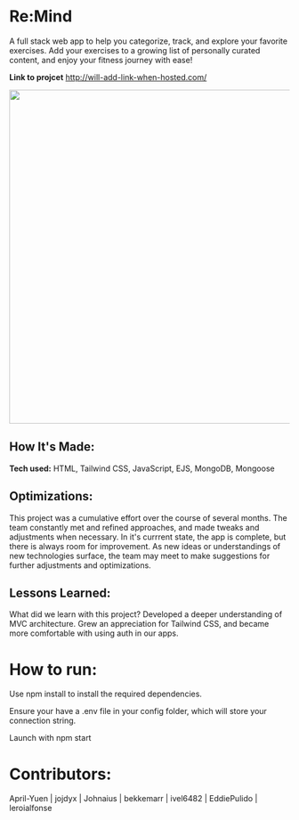 # Re:Mind 

A full stack web app to  help you categorize, track, and explore your favorite exercises. Add your exercises to a growing list of personally curated content, and enjoy your fitness journey with ease!


**Link to projcet** http://will-add-link-when-hosted.com/


<!-- ![alt tag](https://github.com/leroialfonse/Remind/blob/BrandonCurrent/Untitled%20video.gif) -->
<img src="https://github.com/leroialfonse/Remind/blob/BrandonCurrent/Untitled%20video.gif" width="600"  />

## How It's Made:

**Tech used:** HTML, Tailwind CSS, JavaScript, EJS, MongoDB, Mongoose



## Optimizations:

This project was a cumulative effort over the course of several months. The team constantly met and refined approaches, and made tweaks and adjustments when necessary. In it's currrent state, the app is complete, but there is always room for improvement. As new ideas or understandings of new technologies surface, the team may meet to make suggestions for further adjustments and optimizations. 


## Lessons Learned:

What did we learn with this project? Developed a deeper understanding of MVC architecture. Grew an appreciation for Tailwind CSS, and became more comfortable with using auth in our apps.


# How to run:

Use npm install to install the required dependencies.

Ensure your have a .env file in your config folder, which will store your connection string.

Launch with  npm start


# Contributors: 

April-Yuen |
jojdyx | 
Johnaius |
bekkemarr | 
ivel6482 |
EddiePulido |
leroialfonse 
    


